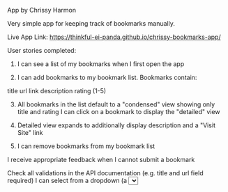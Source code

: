 App by Chrissy Harmon

Very simple app for keeping track of bookmarks manually. 

Live App Link: https://thinkful-ei-panda.github.io/chrissy-bookmarks-app/

User stories completed:

1. I can see a list of my bookmarks when I first open the app

2. I can add bookmarks to my bookmark list. Bookmarks contain:

title
url link
description
rating (1-5)

3. All bookmarks in the list default to a "condensed" view showing only title and rating
    I can click on a bookmark to display the "detailed" view

4. Detailed view expands to additionally display description and a "Visit Site" link

5. I can remove bookmarks from my bookmark list

I receive appropriate feedback when I cannot submit a bookmark

Check all validations in the API documentation (e.g. title and url field required)
I can select from a dropdown (a <select> element) a "minimum rating" to filter the list by all bookmarks rated at or above the chosen selection